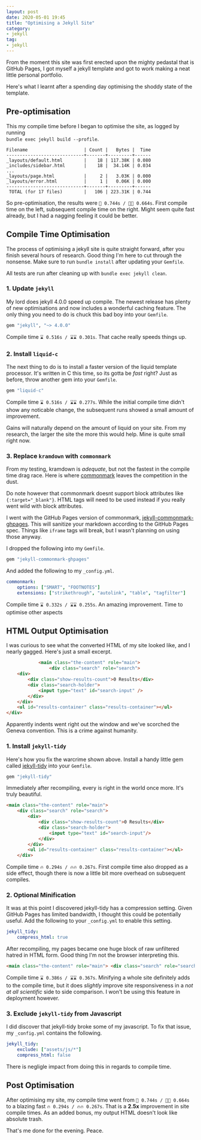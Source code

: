 ```yaml
---
layout: post
date: 2020-05-01 19:45
title: "Optimising a Jekyll Site"
category: 
- jekyll
tag:
- jekyll
---
```


From the moment this site was first erected upon the mighty pedastal that is GitHub Pages, I got myself a jekyll template and got to work making a neat little personal portfolio. 

Here's what I learnt after a spending day optimising the shoddy state of the template.

<!--more-->

## Pre-optimisation

This my compile time before I began to optimise the site, as logged by running  
`bundle exec jekyll build --profile`.

```text
Filename                     | Count |   Bytes |  Time
-----------------------------+-------+---------+------
_layouts/default.html        |    18 | 117.38K | 0.080
_includes/sidebar.html       |    18 |  34.14K | 0.034
...
_layouts/page.html           |     2 |   3.03K | 0.000
_layouts/error.html          |     1 |   0.06K | 0.000
-----------------------------+-------+---------+------
 TOTAL (for 17 files)        |   106 | 223.31K | 0.744
```


So pre-optimisation, the results were `🐌 0.744s / 🐌🐌 0.664s`. First compile time on the left, subsequent compile time on the right. Might seem quite fast already, but I had a nagging feeling it could be better. 

## Compile Time Optimisation
The process of optimising a jekyll site is quite straight forward, after you finish several hours of research. Good thing I'm here to cut through the nonsense. Make sure to run `bundle install` after updating your `Gemfile`.

All tests are run after cleaning up with `bundle exec jekyll clean`.

### 1. Update `jekyll`
My lord does jekyll 4.0.0 speed up compile. The newest release has plenty of new optimisations and now includes a wonderful caching feature. The only thing you need to do is chuck this bad boy into your `Gemfile`.

```rb
gem "jekyll", "~> 4.0.0"
```

Compile time `⌛ 0.516s / ⌛⌛ 0.301s`. That cache really speeds things up. 

### 2. Install `liquid-c`
The next thing to do is to install a faster version of the liquid template processor. It's written in C this time, so its gotta be _fast_ right? Just as before, throw another gem into your `Gemfile`.

```rb
gem "liquid-c"
```

Compile time `⌛ 0.516s / ⌛⌛ 0.277s`. While the initial compile time didn't show any noticable change, the subsequent runs showed a small amount of improvement. 

Gains will naturally depend on the amount of liquid on your site. From my research, the larger the site the more this would help. Mine is quite small right now.


### 3. Replace `kramdown` with `commonmark`
From my testing, kramdown is _adequate_, but not the fastest in the compile time drag race. Here is where [commonmark](https://github.com/jekyll/jekyll-commonmark) leaves the competition in the dust.

Do note however that commonmark doesnt support block attributes like `{:target="_blank"}`. HTML tags will need to be used instead if you really went wild with block attributes. 

I went with the GitHub Pages version of commonmark, [jekyll-commonmark-ghpages](https://github.com/github/jekyll-commonmark-ghpages). This will sanitize your markdown according to the GitHub Pages spec. Things like `iframe` tags will break, but I wasn't planning on using those anyway. 

I dropped the following into my `Gemfile`.

```rb
gem "jekyll-commonmark-ghpages"
```

And added the following to my `_config.yml`.
```yml
commonmark:
    options: ["SMART", "FOOTNOTES"]
    extensions: ["strikethrough", "autolink", "table", "tagfilter"]
```

Compile time `⌛ 0.332s / ⌛⌛ 0.255s`. An amazing improvement. Time to optimise other aspects


## HTML Output Optimisation
I was curious to see what the converted HTML of my site looked like, and I nearly gagged. Here's just a small excerpt.

```html
            <main class="the-content" role="main">
                <div class="search" role="search">
    <div>
        <div class="show-results-count">0 Results</div>
        <div class="search-holder">
            <input type="text" id="search-input" />
        </div>
    </div>
    <ul id="results-container" class="results-container"></ul>
</div>
```

Apparently indents went right out the window and we've scorched the Geneva convention. This is a crime against humanity. 

### 1. Install `jekyll-tidy`
Here's how you fix the warcrime shown above. Install a handy little gem called [jekyll-tidy](https://github.com/apsislabs/jekyll-tidy) into your `Gemfile`.

```rb
gem "jekyll-tidy"
```

Immediately after recompiling, every is right in the world once more. It's truly beautiful. 

```html
<main class="the-content" role="main">
    <div class="search" role="search">
        <div>
            <div class="show-results-count">0 Results</div>
            <div class="search-holder">
                <input type="text" id="search-input"/>
            </div>
        </div>
        <ul id="results-container" class="results-container"></ul>
    </div>
```

Compile time `🔥 0.294s / 🔥🔥 0.267s`. First compile time also dropped as a side effect, though there is now a little bit more overhead on subsequent compiles. 


### 2. Optional Minification
It was at this point I discovered jekyll-tidy has a compression setting. Given GitHub Pages has limited bandwidth, I thought this could be potentially useful. Add the following to your `_config.yml` to enable this setting.

```yml
jekyll_tidy:
    compress_html: true
```

After recompiling, my pages became one huge block of raw unfiltered hatred in HTML form. Good thing I'm not the browser interpreting this.

```html
<main class="the-content" role="main"> <div class="search" role="search"> <div> <div class="show-results-count">0 Results</div> <div class="search-holder"> <input type="text" id="search-input"/> </div> </div> <ul id="results-container" class="results-container"></ul> </div>
```

Compile time `⌛ 0.386s / ⌛⌛ 0.367s`. Minifying a whole site definitely adds to the compile time, but it does _slightly_ improve site responsiveness in a _not at all scientific_ side to side comparison. I won't be using this feature in deployment however. 


### 3. Exclude `jekyll-tidy` from Javascript

I did discover that jekyll-tidy broke some of my javascript. To fix that issue, my `_config.yml` contains the following.
```yml
jekyll_tidy:
    exclude: ["assets/js/*"]
    compress_html: false
```

There is negligle impact from doing this in regards to compile time.

## Post Optimisation
After optimising my site, my compile time went from `🐌 0.744s / 🐌🐌 0.664s` to a blazing fast `🔥 0.294s / 🔥🔥 0.267s`. That is a **2.5x** improvement in site compile times. As an added bonus, my output HTML doesn't look like absolute trash. 

That's me done for the evening. Peace.
